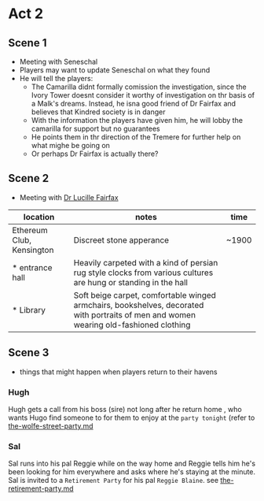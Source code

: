# Act 2

## Scene 1

* Meeting with Seneschal
* Players may want to update Seneschal on what they found
* He will tell the players:
  * The Camarilla didnt formally comission the investigation, since the Ivory Tower doesnt consider it worthy of investigation on thr basis of a Malk's dreams. Instead, he isna good friend of Dr Fairfax and believes that Kindred society is in danger
  * With the information the players have given him, he will lobby the camarilla for support but no guarantees
  * He points them in thr direction of the Tremere for further help on what mighe be going on
  * Or perhaps Dr Fairfax is actually there?

## Scene 2

* Meeting with [Dr Lucille Fairfax](../3-characters/camarilla.md)

| location | notes | time |
| ---------------------------- | ------------------------------------ | -------------------------- |
| Ethereum Club, Kensington | Discreet stone apperance | ~1900 |
|   * entrance hall | Heavily carpeted with a kind of persian rug style clocks from various cultures are hung or standing in the hall | |
|   * Library | Soft beige carpet, comfortable winged armchairs, bookshelves, decorated with portraits of men and women wearing old-fashioned clothing |  |

## Scene 3

* things that might happen when players return to their havens

### Hugh

Hugh gets a call from his boss (sire) not long after he return home , who wants Hugo find someone to for them to enjoy at the `party tonight` (refer to [the-wolfe-street-party.md](./the-wolfe-street-party.md)

### Sal

Sal runs into his pal Reggie while on the way home and Reggie tells him he's been looking for him everywhere and asks where he's staying at the minute. Sal is invited to a `Retirement Party` for his pal `Reggie Blaine`.  see [the-retirement-party.md](./the-retirement-party.md)
